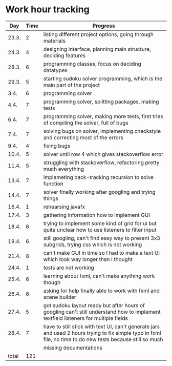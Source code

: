 # Work hour tracking


Day | Time | Progress
---- | ------ | ---------
23.3. | 2 | listing different project options, going through materials
24.3. | 4 | designing interface, planning main structure, deciding features
28.3. | 6 | programming classes, focus on deciding datatypes
29.3. |	5 | starting sudoku solver programming, which is the main part of the project
3.4.  | 6 | programming solver
4.4.  | 7 | programming solver, splitting packages, making tests
6.4.  | 7 | programming solver, making more tests, first tries of compiling the solver, full of bugs  
7.4.  | 7 | solving bugs on solver, implementing checkstyle and correcting most of the errors
9.4.  | 4 | fixing bugs
10.4. | 5 | solver until row 4 which gives stackoverflow error
11.4. | 5 | struggling with stackoverflow, refactoring pretty much everything
13.4. | 7 | implemeting back-tracking recursion to solve function
14.4. | 7 | solver finally working after googling and trying things
16.4. | 1 | rehearsing javafx
17.4. | 3 | gathering information how to implement GUI
18.4. | 6 | trying to implement some kind of grid for ui but quite unclear how to use listeners to filter input
19.4. | 6 | still googling, can't find easy way to present 3x3 subgrids, trying css which is not working
21.4. | 8 | can't make GUI in time so I had to make a text UI which took way longer than I thought
24.4. | 1 | tests are not working
25.4. | 6 | learning about fxml, can't make anything work though
26.4. | 6 | asking for help finally able to work with fxml and scene builder
27.4. | 5 | got sudoku layout ready but after hours of googling can't still understand how to implement textfield listeners for multiple fields
28.4. | 7 | have to still stick with text UI, can't generate jars and used 2 hours trying to fix simple typo in fxml file, no time to do new tests because still so much 
      |   | missing documentations
total |121|
